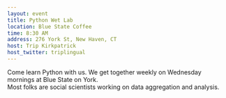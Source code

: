 ```yaml
---
layout: event
title: Python Wet Lab
location: Blue State Coffee
time: 8:30 AM
address: 276 York St, New Haven, CT
host: Trip Kirkpatrick
host_twitter: triplingual
---
```

Come learn Python with us.  We get together weekly
on Wednesday mornings at Blue State on York.  
Most folks are social scientists working on 
data aggregation and analysis.
